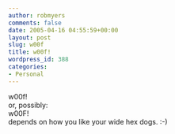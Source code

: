```yaml
---
author: robmyers
comments: false
date: 2005-04-16 04:55:59+00:00
layout: post
slug: w00f
title: w00f!
wordpress_id: 388
categories:
- Personal
---
```


w00f!  
or, possibly:  
w00F!  
depends on how you like your wide hex dogs. :-)

  


